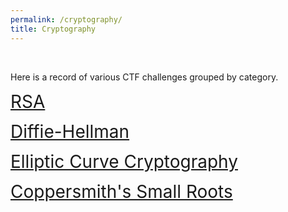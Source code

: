 ```yaml
---
permalink: /cryptography/
title: Cryptography
---
```


<br>

Here is a record of various CTF challenges grouped by category. 

<span style="font-size:2em;">   [RSA](/cryptography/rsa)   </span>


<span style="font-size:2em;">   [Diffie-Hellman](/cryptography/diffie-hellman)   </span>


<span style="font-size:2em;">   [Elliptic Curve Cryptography](/cryptography/ecc)   </span>


<span style="font-size:2em;">   [Coppersmith's Small Roots](/cryptography/small-roots)   </span>
